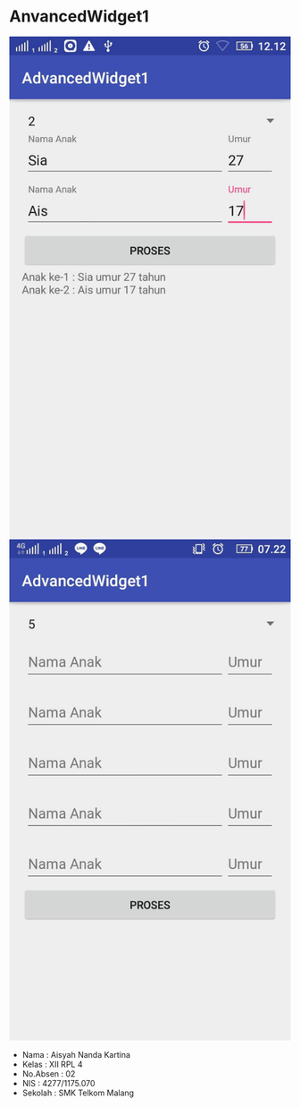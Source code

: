 # AnvancedWidget1

![screenshoot](IMG_7777.JPG)
![screenshoot2](IMG_7783.JPG)

* Nama      : Aisyah Nanda Kartina
* Kelas     : XII RPL 4
* No.Absen  : 02
* NIS       : 4277/1175.070
* Sekolah   : SMK Telkom Malang
